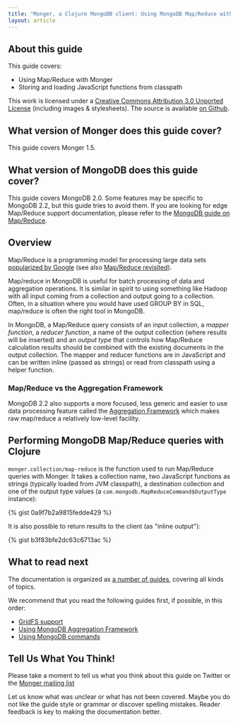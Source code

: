 ```yaml
---
title: "Monger, a Clojure MongoDB client: Using MongoDB Map/Reduce with Clojure"
layout: article
---
```


## About this guide

This guide covers:

 * Using Map/Reduce with Monger
 * Storing and loading JavaScript functions from classpath


This work is licensed under a <a rel="license" href="http://creativecommons.org/licenses/by/3.0/">Creative Commons Attribution 3.0 Unported License</a> (including images & stylesheets). The source is available [on Github](https://github.com/clojurewerkz/monger.docs).


## What version of Monger does this guide cover?

This guide covers Monger 1.5.


## What version of MongoDB does this guide cover?

This guide covers MongoDB 2.0. Some features may be specific to MongoDB 2.2, but this guide tries to avoid them. If you are looking for
edge Map/Reduce support documentation, please refer to the [MongoDB guide on Map/Reduce](http://www.mongodb.org/display/DOCS/MapReduce).


## Overview

Map/Reduce is a programming model for processing large data sets [popularized by Google](http://research.google.com/archive/mapreduce.html) (see also [Map/Reduce revisited](http://userpages.uni-koblenz.de/~laemmel/MapReduce/paper.pdf)).

Map/reduce in MongoDB is useful for batch processing of data and aggregation operations. It is similar in spirit to using something like Hadoop with all
input coming from a collection and output going to a collection. Often, in a situation where you would have used GROUP BY in SQL, map/reduce is often the
right tool in MongoDB.

In MongoDB, a Map/Reduce query consists of an input collection, a *mapper function*, a *reducer function*, a name of the output collection (where results will
be inserted) and an *output type* that controls how Map/Reduce calculation results should be combined with the existing documents in the
output collection. The mapper and reducer functions are in JavaScript and can be written inline (passed as strings) or read from classpath using
a helper function.


### Map/Reduce vs the Aggregation Framework

MongoDB 2.2 also supports a more focused, less generic and easier to use data processing feature called the [Aggregation Framework](/articles/aggregation.html) which
makes raw map/reduce a relatively low-level facility.


## Performing MongoDB Map/Reduce queries with Clojure

`monger.collection/map-reduce` is the function used to run Map/Reduce queries with Monger. It takes a collection name, two JavaScript functions as strings
(typically loaded from JVM classpath), a destination collection and one of the output type values (a `com.mongodb.MapReduceCommand$OutputType` instance):

{% gist 0a9f7b2a9815fedde429 %}

It is also possible to return results to the client (as "inline output"):

{% gist b3f83bfe2dc63c6713ac %}



## What to read next

The documentation is organized as [a number of guides](/articles/guides.html), covering all kinds of topics.

We recommend that you read the following guides first, if possible, in this order:

 * [GridFS support](/articles/gridfs.html)
 * [Using MongoDB Aggregation Framework](/articles/aggregation.html)
 * [Using MongoDB commands](/articles/commands.html)


## Tell Us What You Think!

Please take a moment to tell us what you think about this guide on Twitter or the [Monger mailing list](https://groups.google.com/forum/#!forum/clojure-mongodb)

Let us know what was unclear or what has not been covered. Maybe you do not like the guide style or grammar or discover spelling mistakes. Reader feedback is key to making the documentation better.
